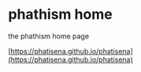# phathism home
the phathism home page

[https://phatisena.github.io/phatisena](https://phatisena.github.io/phatisena)
